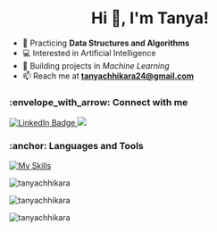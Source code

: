<h1 align="center">Hi 👋, I'm Tanya!</h1>

- 🌱 Practicing **Data Structures and Algorithms**
- 💻 Interested in Artificial Intelligence
- 📝 Building projects in *Machine Learning*
- 📫 Reach me at **tanyachhikara24@gmail.com**

<h3 align="left"> :envelope_with_arrow: Connect with me</h3>
<div id="badges">
  <a href="https://www.linkedin.com/in/tanyachhikara24/">
    <img src="https://img.shields.io/badge/LinkedIn-blue?style=for-the-badge&logo=linkedin&logoColor=white" alt="LinkedIn Badge"/>
  </a>
  <a href="mailto:tanyachhikara24@gmail.com?"><img src="https://img.shields.io/badge/gmail-%23DD0031.svg?&style=for-the-badge&logo=gmail&logoColor=white"/></a>
</div>

<h3 align="left">:anchor:  Languages and Tools</h3>

[![My Skills](https://skillicons.dev/icons?i=aws,azure,bootstrap,html,css,cpp,flask,git,github,mysql,php,pytorch,selenium,tensorflow,vscode,r,python,gcp&theme=light)](https://skillicons.dev)

<p align="left">
</p>

<p><img align="center" src="https://github-readme-stats.vercel.app/api/top-langs?username=tanyachhikara&show_icons=true&locale=en&layout=compact&theme=nightowl" alt="tanyachhikara" /></p>
<p><img align="center" src="https://github-readme-stats.vercel.app/api?username=tanyachhikara&show_icons=true&locale=en&theme=nightowl" alt="tanyachhikara" /></p>
<p><img align="center" src="https://github-readme-streak-stats.herokuapp.com/?user=tanyachhikara&theme=nightowl" alt="tanyachhikara" /></p>
